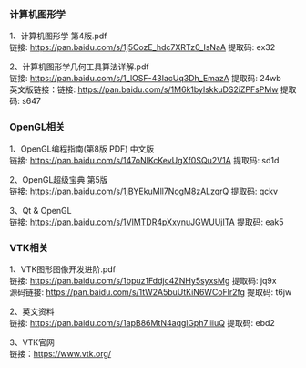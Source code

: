 ### 计算机图形学
1、计算机图形学  第4版.pdf  
链接: https://pan.baidu.com/s/1j5CozE_hdc7XRTz0_IsNaA 提取码: ex32

2、计算机图形学几何工具算法详解.pdf  
链接: https://pan.baidu.com/s/1_lOSF-43IacUq3Dh_EmazA 提取码: 24wb  
英文版链接：链接: https://pan.baidu.com/s/1M6k1bylskkuDS2iZPFsPMw 提取码: s647

### OpenGL相关
1、OpenGL编程指南(第8版 PDF) 中文版  
链接: https://pan.baidu.com/s/147oNlKcKevUgXf0SQu2V1A 提取码: sd1d

2、OpenGL超级宝典 第5版  
链接: https://pan.baidu.com/s/1jBYEkuMll7NogM8zALzqrQ 提取码: qckv

3、Qt & OpenGL  
链接: https://pan.baidu.com/s/1VlMTDR4pXxynuJGWUUjITA 提取码: eak5

### VTK相关
1、VTK图形图像开发进阶.pdf  
链接: https://pan.baidu.com/s/1bpuz1Fddjc4ZNHy5syxsMg 提取码: jq9x  
源码链接: https://pan.baidu.com/s/1tW2A5buUtKiN6WCoFlr2fg 提取码: t6jw

2、英文资料  
链接: https://pan.baidu.com/s/1apB86MtN4aqglGph7IiiuQ 提取码: ebd2

3、VTK官网  
链接：https://www.vtk.org/
